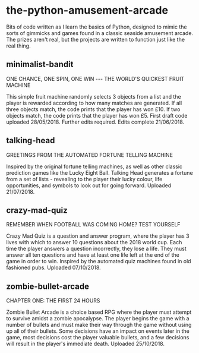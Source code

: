 # the-python-amusement-arcade
Bits of code written as I learn the basics of Python, designed to mimic the sorts of gimmicks and games found in a classic seaside amusement arcade. The prizes aren't real, but the projects are written to function just like the real thing.

## minimalist-bandit
ONE CHANCE, ONE SPIN, ONE WIN --- THE WORLD'S QUICKEST FRUIT MACHINE

This simple fruit machine randomly selects 3 objects from a list and the player is rewarded according to how many matches are generated. If all three objects match, the code prints that the player has won £10. If two objects match, the code prints that the player has won £5. First draft code uploaded 28/05/2018. Further edits required. Edits complete 21/06/2018.

## talking-head
GREETINGS FROM THE AUTOMATED FORTUNE TELLING MACHINE

Inspired by the original fortune telling machines, as well as other classic prediction games like the Lucky Eight Ball. Talking Head generates a fortune from a set of lists - revealing to the player their lucky colour, life opportunities, and symbols to look out for going forward. Uploaded 21/07/2018.

## crazy-mad-quiz
REMEMBER WHEN FOOTBALL WAS COMING HOME? TEST YOURSELF

Crazy Mad Quiz is a question and answer program, where the player has 3 lives with which to answer 10 questions about the 2018 world cup. Each time the player answers a question incorrectly, they lose a life. They must answer all ten questions and have at least one life left at the end of the game in order to win. Inspired by the automated quiz machines found in old fashioned pubs. Uploaded 07/10/2018.

## zombie-bullet-arcade

CHAPTER ONE: THE FIRST 24 HOURS

Zombie Bullet Arcade is a choice based RPG where the player must attempt to survive amidst a zombie apocalypse. The player begins the game with a number of bullets and must make their way through the game without using up all of their bullets. Some decisions have an impact on events later in the game, most decisions cost the player valuable bullets, and a few decisions will result in the player's immediate death. Uploaded 25/10/2018.

